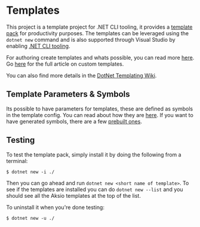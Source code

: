 # Templates

This project is a template project for .NET CLI tooling, it provides a [template pack](https://docs.microsoft.com/en-us/dotnet/core/tutorials/cli-templates-create-template-pack)
for productivity purposes. The templates can be leveraged using the `dotnet new` command and is also supported through Visual Studio
by enabling [.NET CLI tooling](https://devblogs.microsoft.com/dotnet/net-cli-templates-in-visual-studio/).

For authoring create templates and whats possible, you can read more [here](https://docs.microsoft.com/en-us/dotnet/core/tutorials/cli-templates-create-project-template).
Go [here](https://docs.microsoft.com/en-us/dotnet/core/tools/custom-templates) for the full article on custom templates.

You can also find more details in the [DotNet Templating Wiki](https://github.com/dotnet/templating/wiki).

## Template Parameters & Symbols

Its possible to have parameters for templates, these are defined as symbols in the template config.
You can read about how they are [here](https://github.com/dotnet/templating/wiki/Reference-for-template.json#symbols).
If you want to have generated symbols, there are a few [prebuilt ones](https://github.com/dotnet/templating/wiki/Available-Symbols-Generators).

## Testing

To test the template pack, simply install it by doing the following from a terminal:

```shell
$ dotnet new -i ./
```

Then you can go ahead and run `dotnet new <short name of template>`.
To see if the templates are installed you can do `dotnet new --list` and you should see all the
Aksio templates at the top of the list.

To uninstall it when you're done testing:

```shell
$ dotnet new -u ./
```
